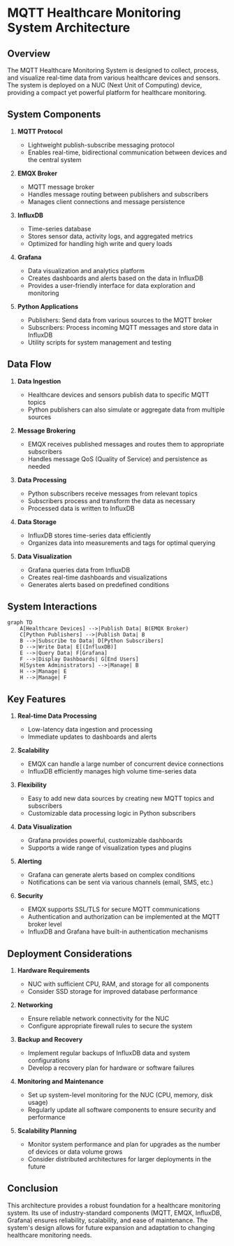 # MQTT Healthcare Monitoring System Architecture

## Overview

The MQTT Healthcare Monitoring System is designed to collect, process, and visualize real-time data from various healthcare devices and sensors. The system is deployed on a NUC (Next Unit of Computing) device, providing a compact yet powerful platform for healthcare monitoring.

## System Components

1. **MQTT Protocol**
   - Lightweight publish-subscribe messaging protocol
   - Enables real-time, bidirectional communication between devices and the central system

2. **EMQX Broker**
   - MQTT message broker
   - Handles message routing between publishers and subscribers
   - Manages client connections and message persistence

3. **InfluxDB**
   - Time-series database
   - Stores sensor data, activity logs, and aggregated metrics
   - Optimized for handling high write and query loads

4. **Grafana**
   - Data visualization and analytics platform
   - Creates dashboards and alerts based on the data in InfluxDB
   - Provides a user-friendly interface for data exploration and monitoring

5. **Python Applications**
   - Publishers: Send data from various sources to the MQTT broker
   - Subscribers: Process incoming MQTT messages and store data in InfluxDB
   - Utility scripts for system management and testing

## Data Flow

1. **Data Ingestion**
   - Healthcare devices and sensors publish data to specific MQTT topics
   - Python publishers can also simulate or aggregate data from multiple sources

2. **Message Brokering**
   - EMQX receives published messages and routes them to appropriate subscribers
   - Handles message QoS (Quality of Service) and persistence as needed

3. **Data Processing**
   - Python subscribers receive messages from relevant topics
   - Subscribers process and transform the data as necessary
   - Processed data is written to InfluxDB

4. **Data Storage**
   - InfluxDB stores time-series data efficiently
   - Organizes data into measurements and tags for optimal querying

5. **Data Visualization**
   - Grafana queries data from InfluxDB
   - Creates real-time dashboards and visualizations
   - Generates alerts based on predefined conditions

## System Interactions

```mermaid
graph TD
    A[Healthcare Devices] -->|Publish Data| B(EMQX Broker)
    C[Python Publishers] -->|Publish Data| B
    B -->|Subscribe to Data| D[Python Subscribers]
    D -->|Write Data| E[(InfluxDB)]
    E -->|Query Data| F[Grafana]
    F -->|Display Dashboards| G[End Users]
    H[System Administrators] -->|Manage| B
    H -->|Manage| E
    H -->|Manage| F
```

## Key Features

1. **Real-time Data Processing**
   - Low-latency data ingestion and processing
   - Immediate updates to dashboards and alerts

2. **Scalability**
   - EMQX can handle a large number of concurrent device connections
   - InfluxDB efficiently manages high volume time-series data

3. **Flexibility**
   - Easy to add new data sources by creating new MQTT topics and subscribers
   - Customizable data processing logic in Python subscribers

4. **Data Visualization**
   - Grafana provides powerful, customizable dashboards
   - Supports a wide range of visualization types and plugins

5. **Alerting**
   - Grafana can generate alerts based on complex conditions
   - Notifications can be sent via various channels (email, SMS, etc.)

6. **Security**
   - EMQX supports SSL/TLS for secure MQTT communications
   - Authentication and authorization can be implemented at the MQTT broker level
   - InfluxDB and Grafana have built-in authentication mechanisms

## Deployment Considerations

1. **Hardware Requirements**
   - NUC with sufficient CPU, RAM, and storage for all components
   - Consider SSD storage for improved database performance

2. **Networking**
   - Ensure reliable network connectivity for the NUC
   - Configure appropriate firewall rules to secure the system

3. **Backup and Recovery**
   - Implement regular backups of InfluxDB data and system configurations
   - Develop a recovery plan for hardware or software failures

4. **Monitoring and Maintenance**
   - Set up system-level monitoring for the NUC (CPU, memory, disk usage)
   - Regularly update all software components to ensure security and performance

5. **Scalability Planning**
   - Monitor system performance and plan for upgrades as the number of devices or data volume grows
   - Consider distributed architectures for larger deployments in the future

## Conclusion

This architecture provides a robust foundation for a healthcare monitoring system. Its use of industry-standard components (MQTT, EMQX, InfluxDB, Grafana) ensures reliability, scalability, and ease of maintenance. The system's design allows for future expansion and adaptation to changing healthcare monitoring needs.